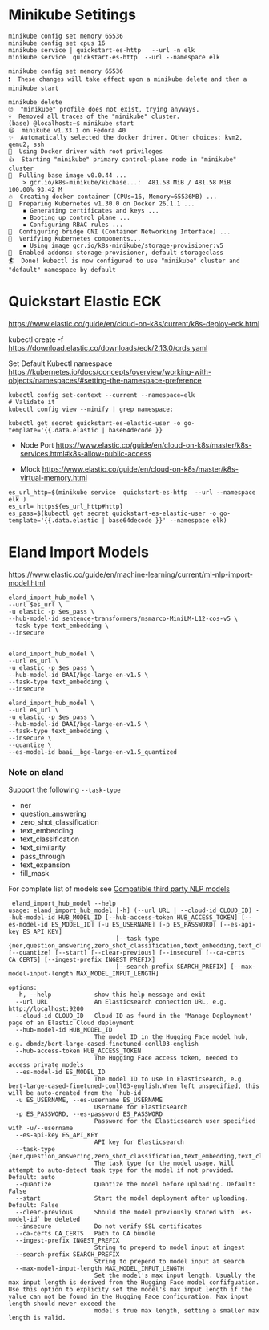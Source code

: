# Minikube Setitings


```shell
minikube config set memory 65536
minikube config set cpus 16
minikube service │ quickstart-es-http   --url -n elk
minikube service  quickstart-es-http  --url --namespace elk
``` 

```shell
minikube config set memory 65536
❗  These changes will take effect upon a minikube delete and then a minikube start

minikube delete
🙄  "minikube" profile does not exist, trying anyways.
💀  Removed all traces of the "minikube" cluster.
(base) @localhost:~$ minikube start
😄  minikube v1.33.1 on Fedora 40
✨  Automatically selected the docker driver. Other choices: kvm2, qemu2, ssh
📌  Using Docker driver with root privileges
👍  Starting "minikube" primary control-plane node in "minikube" cluster
🚜  Pulling base image v0.0.44 ...
    > gcr.io/k8s-minikube/kicbase...:  481.58 MiB / 481.58 MiB  100.00% 93.42 M
🔥  Creating docker container (CPUs=16, Memory=65536MB) ...
🐳  Preparing Kubernetes v1.30.0 on Docker 26.1.1 ...
    ▪ Generating certificates and keys ...
    ▪ Booting up control plane ...
    ▪ Configuring RBAC rules ...
🔗  Configuring bridge CNI (Container Networking Interface) ...
🔎  Verifying Kubernetes components...
    ▪ Using image gcr.io/k8s-minikube/storage-provisioner:v5
🌟  Enabled addons: storage-provisioner, default-storageclass
🏄  Done! kubectl is now configured to use "minikube" cluster and "default" namespace by default

```

# Quickstart Elastic ECK
https://www.elastic.co/guide/en/cloud-on-k8s/current/k8s-deploy-eck.html

kubectl create -f https://download.elastic.co/downloads/eck/2.13.0/crds.yaml

Set Default Kubectl namespace
https://kubernetes.io/docs/concepts/overview/working-with-objects/namespaces/#setting-the-namespace-preference
```shell
kubectl config set-context --current --namespace=elk
# Validate it
kubectl config view --minify | grep namespace:
```

```shell
kubectl get secret quickstart-es-elastic-user -o go-template='{{.data.elastic | base64decode }}
```

- Node Port 
https://www.elastic.co/guide/en/cloud-on-k8s/master/k8s-services.html#k8s-allow-public-access

- Mlock
https://www.elastic.co/guide/en/cloud-on-k8s/master/k8s-virtual-memory.html


```shell
es_url_http=$(minikube service  quickstart-es-http  --url --namespace elk )
es_url= https${es_url_http#http} 
es_pass=$(kubectl get secret quickstart-es-elastic-user -o go-template='{{.data.elastic | base64decode }}' --namespace elk)
```
# Eland Import Models
https://www.elastic.co/guide/en/machine-learning/current/ml-nlp-import-model.html
```shell
eland_import_hub_model \
--url $es_url \
-u elastic -p $es_pass \
--hub-model-id sentence-transformers/msmarco-MiniLM-L12-cos-v5 \
--task-type text_embedding \
--insecure


eland_import_hub_model \
--url es_url \
-u elastic -p $es_pass \
--hub-model-id BAAI/bge-large-en-v1.5 \
--task-type text_embedding \
--insecure

eland_import_hub_model \
--url es_url \
-u elastic -p $es_pass \
--hub-model-id BAAI/bge-large-en-v1.5 \
--task-type text_embedding \
--insecure \
--quantize \
--es-model-id baai__bge-large-en-v1.5_quantized 
```
 
### Note on eland
Support the following `--task-type` 
- ner
- question_answering
- zero_shot_classification
- text_embedding
- text_classification
- text_similarity
- pass_through
- text_expansion
- fill_mask

For complete list of models see
[Compatible third party NLP models](https://www.elastic.co/guide/en/machine-learning/current/ml-nlp-model-ref.html)


```shell
 eland_import_hub_model --help
usage: eland_import_hub_model [-h] (--url URL | --cloud-id CLOUD_ID) --hub-model-id HUB_MODEL_ID [--hub-access-token HUB_ACCESS_TOKEN] [--es-model-id ES_MODEL_ID] [-u ES_USERNAME] [-p ES_PASSWORD] [--es-api-key ES_API_KEY]
                              [--task-type {ner,question_answering,zero_shot_classification,text_embedding,text_classification,text_similarity,pass_through,text_expansion,fill_mask}] [--quantize] [--start] [--clear-previous] [--insecure] [--ca-certs CA_CERTS] [--ingest-prefix INGEST_PREFIX]
                              [--search-prefix SEARCH_PREFIX] [--max-model-input-length MAX_MODEL_INPUT_LENGTH]

options:
  -h, --help            show this help message and exit
  --url URL             An Elasticsearch connection URL, e.g. http://localhost:9200
  --cloud-id CLOUD_ID   Cloud ID as found in the 'Manage Deployment' page of an Elastic Cloud deployment
  --hub-model-id HUB_MODEL_ID
                        The model ID in the Hugging Face model hub, e.g. dbmdz/bert-large-cased-finetuned-conll03-english
  --hub-access-token HUB_ACCESS_TOKEN
                        The Hugging Face access token, needed to access private models
  --es-model-id ES_MODEL_ID
                        The model ID to use in Elasticsearch, e.g. bert-large-cased-finetuned-conll03-english.When left unspecified, this will be auto-created from the `hub-id`
  -u ES_USERNAME, --es-username ES_USERNAME
                        Username for Elasticsearch
  -p ES_PASSWORD, --es-password ES_PASSWORD
                        Password for the Elasticsearch user specified with -u/--username
  --es-api-key ES_API_KEY
                        API key for Elasticsearch
  --task-type {ner,question_answering,zero_shot_classification,text_embedding,text_classification,text_similarity,pass_through,text_expansion,fill_mask}
                        The task type for the model usage. Will attempt to auto-detect task type for the model if not provided. Default: auto
  --quantize            Quantize the model before uploading. Default: False
  --start               Start the model deployment after uploading. Default: False
  --clear-previous      Should the model previously stored with `es-model-id` be deleted
  --insecure            Do not verify SSL certificates
  --ca-certs CA_CERTS   Path to CA bundle
  --ingest-prefix INGEST_PREFIX
                        String to prepend to model input at ingest
  --search-prefix SEARCH_PREFIX
                        String to prepend to model input at search
  --max-model-input-length MAX_MODEL_INPUT_LENGTH
                        Set the model's max input length. Usually the max input length is derived from the Hugging Face model confifguation. Use this option to explicity set the model's max input length if the value can not be found in the Hugging Face configuration. Max input length should never exceed the
                        model's true max length, setting a smaller max length is valid.

```


